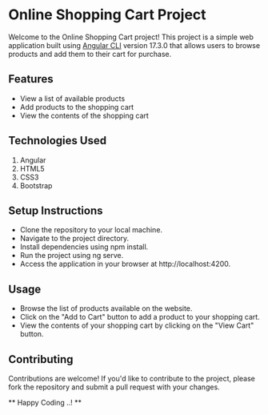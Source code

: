 # Online Shopping Cart Project

Welcome to the Online Shopping Cart project! This project is a simple web application built using [Angular CLI](https://github.com/angular/angular-cli) version 17.3.0 that allows users to browse products and add them to their cart for purchase.

## Features
+ View a list of available products
+ Add products to the shopping cart
+ View the contents of the shopping cart

## Technologies Used
1. Angular
2. HTML5
3. CSS3
4. Bootstrap
   
## Setup Instructions
+ Clone the repository to your local machine.
+ Navigate to the project directory.
+ Install dependencies using npm install.
+ Run the project using ng serve.
+ Access the application in your browser at http://localhost:4200.
  
## Usage
* Browse the list of products available on the website.
* Click on the "Add to Cart" button to add a product to your shopping cart.
* View the contents of your shopping cart by clicking on the "View Cart" button.

## Contributing
Contributions are welcome! If you'd like to contribute to the project, please fork the repository and submit a pull request with your changes.

** Happy Coding ..! **
